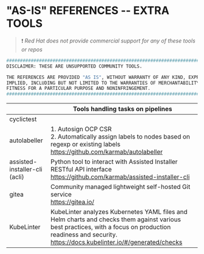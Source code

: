 # "AS-IS" REFERENCES -- EXTRA TOOLS

> :heavy_exclamation_mark: *Red Hat does not provide commercial support for any of these tools or repos*

```bash
#############################################################################
DISCLAIMER: THESE ARE UNSUPPORTED COMMUNITY TOOLS.

THE REFERENCES ARE PROVIDED "AS IS", WITHOUT WARRANTY OF ANY KIND, EXPRESS OR
IMPLIED, INCLUDING BUT NOT LIMITED TO THE WARRANTIES OF MERCHANTABILITY,
FITNESS FOR A PARTICULAR PURPOSE AND NONINFRINGEMENT.
#############################################################################
```

|| Tools handling tasks on pipelines |
|-------------------------------|-----------------------|
| cyclictest                    |                       |
| autolabeller                  | 1. Autosign OCP CSR <br />2. Automatically assign labels to nodes based on regexp or existing labels <br />https://github.com/karmab/autolabeller |
| assisted-installer-cli (acli) | Python tool to interact with Assisted Installer RESTful API interface <br />https://github.com/karmab/assisted-installer-cli |
| gitea      | Community managed lightweight self-hosted Git service <br />https://gitea.io/ |
| KubeLinter | KubeLinter analyzes Kubernetes YAML files and Helm charts and checks them against various best practices, with a focus on production readiness and security. <br />https://docs.kubelinter.io/#/generated/checks |
